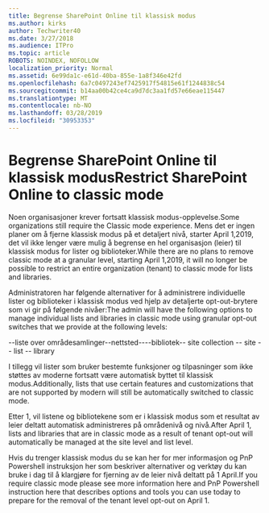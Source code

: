 ```yaml
---
title: Begrense SharePoint Online til klassisk modus
ms.author: kirks
author: Techwriter40
ms.date: 3/27/2018
ms.audience: ITPro
ms.topic: article
ROBOTS: NOINDEX, NOFOLLOW
localization_priority: Normal
ms.assetid: 6e99da1c-e61d-40ba-855e-1a8f346e42fd
ms.openlocfilehash: 6a7c0497243ef7425917f54815e61f1244838c54
ms.sourcegitcommit: b14aa00b42ce4ca9d7dc3aa1fd57e66eae115447
ms.translationtype: MT
ms.contentlocale: nb-NO
ms.lasthandoff: 03/28/2019
ms.locfileid: "30953353"
---
```

# <a name="restrict-sharepoint-online-to-classic-mode"></a><span data-ttu-id="f0af3-102">Begrense SharePoint Online til klassisk modus</span><span class="sxs-lookup"><span data-stu-id="f0af3-102">Restrict SharePoint Online to classic mode</span></span>

<span data-ttu-id="f0af3-103">Noen organisasjoner krever fortsatt klassisk modus-opplevelse.</span><span class="sxs-lookup"><span data-stu-id="f0af3-103">Some organizations still require the Classic mode experience.</span></span> <span data-ttu-id="f0af3-104">Mens det er ingen planer om å fjerne klassisk modus på et detaljert nivå, starter April 1,2019, det vil ikke lenger være mulig å begrense en hel organisasjon (leier) til klassisk modus for lister og biblioteker.</span><span class="sxs-lookup"><span data-stu-id="f0af3-104">While there are no plans to remove classic mode at a granular level, starting April 1,2019, it will no longer be possible to restrict an entire organization (tenant) to classic mode for lists and libraries.</span></span>

<span data-ttu-id="f0af3-105">Administratoren har følgende alternativer for å administrere individuelle lister og biblioteker i klassisk modus ved hjelp av detaljerte opt-out-brytere som vi gir på følgende nivåer:</span><span class="sxs-lookup"><span data-stu-id="f0af3-105">The admin will have the following options to manage individual lists and libraries in classic mode using granular opt-out switches that we provide at the following levels:</span></span>

<span data-ttu-id="f0af3-106">--liste over områdesamlinger--nettsted----bibliotek</span><span class="sxs-lookup"><span data-stu-id="f0af3-106">-- site collection -- site -- list -- library</span></span>

<span data-ttu-id="f0af3-107">I tillegg vil lister som bruker bestemte funksjoner og tilpasninger som ikke støttes av moderne fortsatt være automatisk byttet til klassisk modus.</span><span class="sxs-lookup"><span data-stu-id="f0af3-107">Additionally, lists that use certain features and customizations that are not supported by modern will still be automatically switched to classic mode.</span></span>

<span data-ttu-id="f0af3-108">Etter 1, vil listene og bibliotekene som er i klassisk modus som et resultat av leier deltatt automatisk administreres på områdenivå og nivå.</span><span class="sxs-lookup"><span data-stu-id="f0af3-108">After April 1, lists and libraries that are in classic mode as a result of tenant opt-out will automatically be managed at the site level and list level.</span></span>

<span data-ttu-id="f0af3-109">Hvis du trenger klassisk modus du se kan her for mer informasjon og PnP Powershell instruksjon her som beskriver alternativer og verktøy du kan bruke i dag til å klargjøre for fjerning av de leier nivå deltatt på 1 April.</span><span class="sxs-lookup"><span data-stu-id="f0af3-109">If you require classic mode please see more information here and PnP Powershell instruction here that describes options and tools you can use today to prepare for the removal of the tenant level opt-out on April 1.</span></span>
